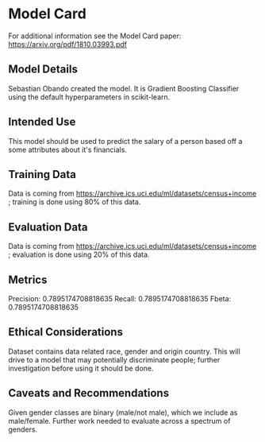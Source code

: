 # Model Card

For additional information see the Model Card paper: https://arxiv.org/pdf/1810.03993.pdf

## Model Details

Sebastian Obando created the model. It is Gradient Boosting Classifier using the default hyperparameters in scikit-learn.

## Intended Use

This model should be used to predict the salary of a person based off a some attributes about it's financials.

## Training Data

Data is coming from https://archive.ics.uci.edu/ml/datasets/census+income ; training is done using 80% of this data.

## Evaluation Data

Data is coming from https://archive.ics.uci.edu/ml/datasets/census+income ; evaluation is done using 20% of this data.

## Metrics

Precision: 0.7895174708818635
Recall: 0.7895174708818635
Fbeta: 0.7895174708818635

## Ethical Considerations

Dataset contains data related race, gender and origin country. This will drive to a model that may potentially discriminate people; further investigation before using it should be done.

## Caveats and Recommendations

Given gender classes are binary (male/not male), which we include as male/female. Further work needed to evaluate across a spectrum of genders.